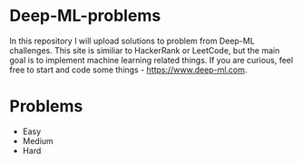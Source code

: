 # Deep-ML-problems
In this repository I will upload solutions to problem from Deep-ML challenges. This site is similiar to HackerRank or LeetCode, but the main goal is to implement machine learning related things. If you are curious, feel free to start and code some things - https://www.deep-ml.com.

# Problems
* Easy
* Medium
* Hard
